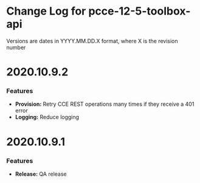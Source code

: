 # Change Log for pcce-12-5-toolbox-api 

Versions are dates in YYYY.MM.DD.X format, where X is the revision number


# 2020.10.9.2

### Features
* **Provision:** Retry CCE REST operations many times if they receive a 401 error
* **Logging:** Reduce logging


# 2020.10.9.1

### Features
* **Release:** QA release
